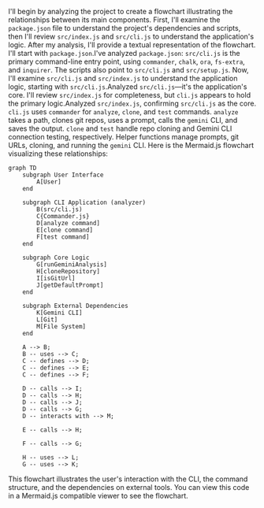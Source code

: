 I'll begin by analyzing the project to create a flowchart illustrating the relationships between its main components. First, I'll examine the `package.json` file to understand the project's dependencies and scripts, then I'll review `src/index.js` and `src/cli.js` to understand the application's logic. After my analysis, I'll provide a textual representation of the flowchart. I'll start with `package.json`.I've analyzed `package.json`: `src/cli.js` is the primary command-line entry point, using `commander`, `chalk`, `ora`, `fs-extra`, and `inquirer`. The scripts also point to `src/cli.js` and `src/setup.js`. Now, I'll examine `src/cli.js` and `src/index.js` to understand the application logic, starting with `src/cli.js`.Analyzed `src/cli.js`—it's the application's core. I'll review `src/index.js` for completeness, but `cli.js` appears to hold the primary logic.Analyzed `src/index.js`, confirming `src/cli.js` as the core. `cli.js` uses `commander` for `analyze`, `clone`, and `test` commands. `analyze` takes a path, clones git repos, uses a prompt, calls the `gemini` CLI, and saves the output. `clone` and `test` handle repo cloning and Gemini CLI connection testing, respectively. Helper functions manage prompts, git URLs, cloning, and running the `gemini` CLI. Here is the Mermaid.js flowchart visualizing these relationships:

```mermaid
graph TD
    subgraph User Interface
        A[User]
    end

    subgraph CLI Application (analyzer)
        B(src/cli.js)
        C{Commander.js}
        D[analyze command]
        E[clone command]
        F[test command]
    end

    subgraph Core Logic
        G[runGeminiAnalysis]
        H[cloneRepository]
        I[isGitUrl]
        J[getDefaultPrompt]
    end

    subgraph External Dependencies
        K[Gemini CLI]
        L[Git]
        M[File System]
    end

    A --> B;
    B -- uses --> C;
    C -- defines --> D;
    C -- defines --> E;
    C -- defines --> F;

    D -- calls --> I;
    D -- calls --> H;
    D -- calls --> J;
    D -- calls --> G;
    D -- interacts with --> M;

    E -- calls --> H;

    F -- calls --> G;

    H -- uses --> L;
    G -- uses --> K;

```
This flowchart illustrates the user's interaction with the CLI, the command structure, and the dependencies on external tools. You can view this code in a Mermaid.js compatible viewer to see the flowchart.